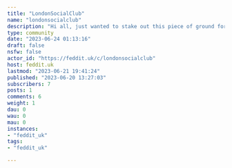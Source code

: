 ```yaml
---
title: "LondonSocialClub" 
name: "londonsocialclub"
description: "Hi all, just wanted to stake out this piece of ground for r/LondonSocialClub. If it becomes necessary to spin this community up in the future, I'll be happy to add existing mods of the subreddit."
type: community
date: "2023-06-24 01:13:16"
draft: false
nsfw: false
actor_id: "https://feddit.uk/c/londonsocialclub"
host: feddit.uk
lastmod: "2023-06-21 19:41:24"
published: "2023-06-20 13:27:03"
subscribers: 7
posts: 1
comments: 6
weight: 1
dau: 0
wau: 0
mau: 0
instances:
- "feddit_uk"
tags: 
- "feddit_uk"

---
```

